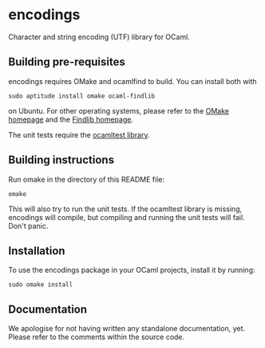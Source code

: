 encodings
=========
Character and string encoding (UTF) library for OCaml.

Building pre-requisites
-----------------------
encodings requires OMake and ocamlfind to build. You can install both with

    sudo aptitude install omake ocaml-findlib

on Ubuntu. For other operating systems, please refer to the
[OMake homepage](http://omake.metaprl.org/index.html) and
the [Findlib homepage](http://projects.camlcity.org/projects/findlib.html).

The unit tests require the
[ocamltest library](http://github.com/xen-org/ocamltest).

Building instructions
---------------------
Run omake in the directory of this README file:

    omake

This will also try to run the unit tests. If the ocamltest library is missing,
encodings will compile, but compiling and running the unit tests will fail.
Don't panic.

Installation
------------
To use the encodings package in your OCaml projects, install it by running:

    sudo omake install

Documentation
-------------
We apologise for not having written any standalone documentation, yet. Please
refer to the comments within the source code.
